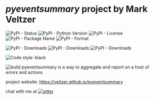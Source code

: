# *pyeventsummary* project by Mark Veltzer

![PyPI - Status](https://img.shields.io/pypi/status/pyeventsummary)
![PyPI - Python Version](https://img.shields.io/pypi/pyversions/pyeventsummary)
![PyPI - License](https://img.shields.io/pypi/l/pyeventsummary)
![PyPI - Package Name](https://img.shields.io/pypi/v/pyeventsummary)
![PyPI - Format](https://img.shields.io/pypi/format/pyeventsummary)

![PyPI - Downloads](https://img.shields.io/pypi/dd/pyeventsummary)
![PyPI - Downloads](https://img.shields.io/pypi/dw/pyeventsummary)
![PyPI - Downloads](https://img.shields.io/pypi/dm/pyeventsummary)

![Code style: black](https://img.shields.io/badge/code%20style-black-000000.svg)

![build](https://github.com/veltzer/pyeventsummary/workflows/build/badge.svg)
pyeventsummary is a way to aggregate and report on a host of errors and actions

project website: https://veltzer.github.io/pyeventsummary

chat with me at [![gitter](https://badges.gitter.im/Join%20Chat.svg)](https://gitter.im/veltzer/mark.veltzer)


